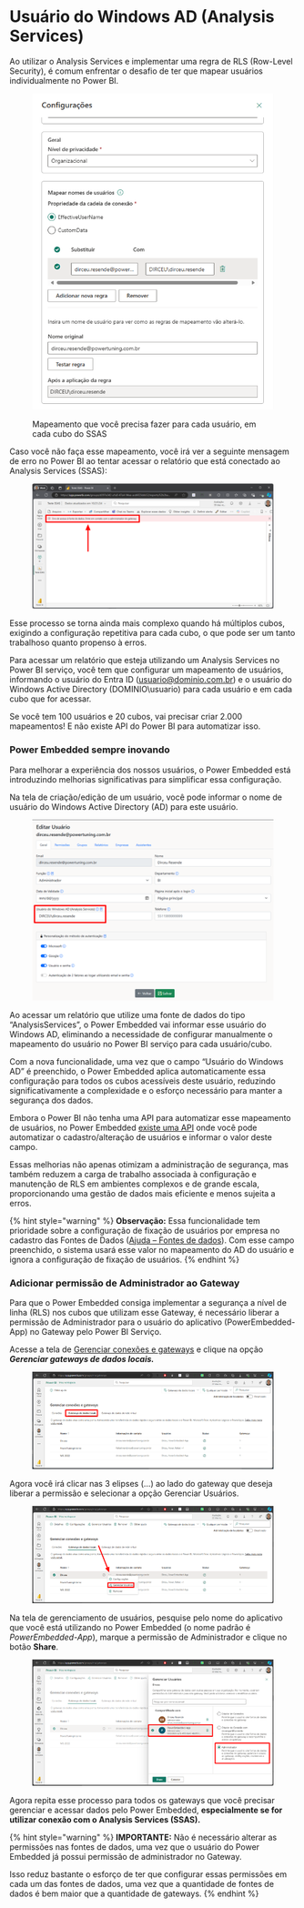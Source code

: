 # Usuário do Windows AD (Analysis Services)

Ao utilizar o Analysis Services e implementar uma regra de RLS (Row-Level Security), é comum enfrentar o desafio de ter que mapear usuários individualmente no Power BI.&#x20;

<figure><img src="../../.gitbook/assets/image (3) (1) (1).png" alt=""><figcaption><p>Mapeamento que você precisa fazer para cada usuário, em cada cubo do SSAS</p></figcaption></figure>



Caso você não faça esse mapeamento, você irá ver a seguinte mensagem de erro no Power BI ao tentar acessar o relatório que está conectado ao Analysis Services (SSAS):

<figure><img src="../../.gitbook/assets/image (1) (1) (1) (1) (1) (1) (1) (1).png" alt=""><figcaption></figcaption></figure>

Esse processo se torna ainda mais complexo quando há múltiplos cubos, exigindo a configuração repetitiva para cada cubo, o que pode ser um tanto trabalhoso quanto propenso à erros.

Para acessar um relatório que esteja utilizando um Analysis Services no Power BI serviço, você tem que configurar um mapeamento de usuários, informando o usuário do Entra ID (usuario@dominio.com.br) e o usuário do Windows Active Directory (DOMINIO\usuario) para cada usuário e em cada cubo que for acessar.

Se você tem 100 usuários e 20 cubos, vai precisar criar 2.000 mapeamentos! E não existe API do Power BI para automatizar isso.



### Power Embedded sempre inovando

Para melhorar a experiência dos nossos usuários, o Power Embedded está introduzindo melhorias significativas para simplificar essa configuração.

Na tela de criação/edição de um usuário, você pode informar o nome de usuário do Windows Active Directory (AD) para este usuário.

<figure><img src="../../.gitbook/assets/image (362).png" alt=""><figcaption></figcaption></figure>

Ao acessar um relatório que utilize uma fonte de dados do tipo “AnalysisServices”, o Power Embedded vai informar esse usuário do Windows AD, eliminando a necessidade de configurar manualmente o mapeamento do usuário no Power BI serviço para cada usuário/cubo.

Com a nova funcionalidade, uma vez que o campo “Usuário do Windows AD” é preenchido, o Power Embedded aplica automaticamente essa configuração para todos os cubos acessíveis deste usuário, reduzindo significativamente a complexidade e o esforço necessário para manter a segurança dos dados.

Embora o Power BI não tenha uma API para automatizar esse mapeamento de usuários, no Power Embedded [existe uma API](https://api.powerembedded.com.br/) onde você pode automatizar o cadastro/alteração de usuários e informar o valor deste campo.

Essas melhorias não apenas otimizam a administração de segurança, mas também reduzem a carga de trabalho associada à configuração e manutenção de RLS em ambientes complexos e de grande escala, proporcionando uma gestão de dados mais eficiente e menos sujeita a erros.

{% hint style="warning" %}
**Observação:** Essa funcionalidade tem prioridade sobre a configuração de fixação de usuários por empresa no cadastro das Fontes de Dados ([Ajuda – Fontes de dados](https://docs.powerembedded.com.br/administracao/artefatos/fontes-de-dados)). Com esse campo preenchido, o sistema usará esse valor no mapeamento do AD do usuário e ignora a configuração de fixação de usuários.
{% endhint %}



### Adicionar permissão de Administrador ao Gateway

Para que o Power Embedded consiga implementar a segurança a nível de linha (RLS) nos cubos que utilizam esse Gateway, é necessário liberar a permissão de Administrador para o usuário do aplicativo (PowerEmbedded-App) no Gateway pelo Power BI Serviço.

Acesse a tela de [Gerenciar conexões e gateways](https://app.powerbi.com/groups/me/gateways) e clique na opção _**Gerenciar gateways de dados locais.**_

<figure><img src="../../.gitbook/assets/image (2) (1) (1) (1).png" alt=""><figcaption></figcaption></figure>

Agora você irá clicar nas 3 elipses (…) ao lado do gateway que deseja liberar a permissão e selecionar a opção Gerenciar Usuários.

<figure><img src="../../.gitbook/assets/image (1) (1) (1) (1) (1) (1) (1).png" alt=""><figcaption></figcaption></figure>

Na tela de gerenciamento de usuários, pesquise pelo nome do aplicativo que você está utilizando no Power Embedded (o nome padrão é _PowerEmbedded-App_), marque a permissão de Administrador e clique no botão **Share**.

<figure><img src="../../.gitbook/assets/image (1) (1) (1) (1) (1) (1).png" alt=""><figcaption></figcaption></figure>

Agora repita esse processo para todos os gateways que você precisar gerenciar e acessar dados pelo Power Embedded, **especialmente se for utilizar conexão com o Analysis Services (SSAS).**

{% hint style="warning" %}
**IMPORTANTE:** Não é necessário alterar as permissões nas fontes de dados, uma vez que o usuário do Power Embedded já possui permissão de administrador no Gateway.

Isso reduz bastante o esforço de ter que configurar essas permissões em cada um das fontes de dados, uma vez que a quantidade de fontes de dados é bem maior que a quantidade de gateways.
{% endhint %}
